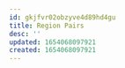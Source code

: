 ```yaml
---
id: gkjfvr02obzyve4d89hd4gu
title: Region Pairs
desc: ''
updated: 1654068097921
created: 1654068097921
---
```


